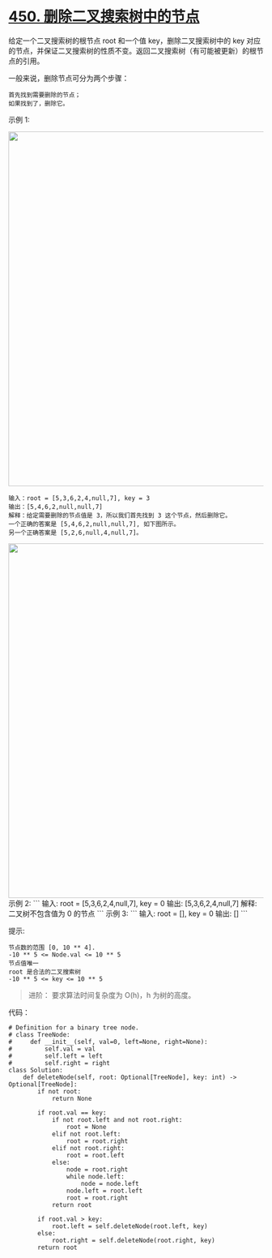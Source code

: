 # [450. 删除二叉搜索树中的节点](https://leetcode-cn.com/problems/delete-node-in-a-bst/)

给定一个二叉搜索树的根节点 root 和一个值 key，删除二叉搜索树中的 key 对应的节点，并保证二叉搜索树的性质不变。返回二叉搜索树（有可能被更新）的根节点的引用。

一般来说，删除节点可分为两个步骤：
```
首先找到需要删除的节点；
如果找到了，删除它。
```

示例 1:

<img src="https://assets.leetcode.com/uploads/2020/09/04/del_node_1.jpg" width="700" />

```
输入：root = [5,3,6,2,4,null,7], key = 3
输出：[5,4,6,2,null,null,7]
解释：给定需要删除的节点值是 3，所以我们首先找到 3 这个节点，然后删除它。
一个正确的答案是 [5,4,6,2,null,null,7], 如下图所示。
另一个正确答案是 [5,2,6,null,4,null,7]。
```
<img src="https://assets.leetcode.com/uploads/2020/09/04/del_node_supp.jpg" width="700" />
示例 2:
```
输入: root = [5,3,6,2,4,null,7], key = 0
输出: [5,3,6,2,4,null,7]
解释: 二叉树不包含值为 0 的节点
```
示例 3:
```
输入: root = [], key = 0
输出: []
```

提示:
```
节点数的范围 [0, 10 ** 4].
-10 ** 5 <= Node.val <= 10 ** 5
节点值唯一
root 是合法的二叉搜索树
-10 ** 5 <= key <= 10 ** 5
```

> 进阶： 要求算法时间复杂度为 O(h)，h 为树的高度。

代码：
```python3
# Definition for a binary tree node.
# class TreeNode:
#     def __init__(self, val=0, left=None, right=None):
#         self.val = val
#         self.left = left
#         self.right = right
class Solution:
    def deleteNode(self, root: Optional[TreeNode], key: int) -> Optional[TreeNode]:
        if not root:
            return None
        
        if root.val == key:
            if not root.left and not root.right:
                root = None
            elif not root.left:
                root = root.right
            elif not root.right:
                root = root.left
            else:
                node = root.right
                while node.left:
                    node = node.left
                node.left = root.left
                root = root.right
            return root

        if root.val > key:
            root.left = self.deleteNode(root.left, key)
        else:
            root.right = self.deleteNode(root.right, key)
        return root
```